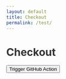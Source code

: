 ```yaml
---
layout: default
title: Checkout
permalink: /test/
---
```


# Checkout


  <title>GitHub Write Test</title>
  <style>
    h1 {
      color: #333;
    }

    button {
      background-color: #007bff;
      color: #fff;
      padding: 10px 20px;
      font-size: 16px;
      border: none;
      border-radius: 5px;
      cursor: pointer;
      transition: background-color 0.3s ease;
    }

    button:hover {
      background-color: #0056b3;
    }

    button:active {
      background-color: #003f7f;
    }

    #status {
      margin-top: 20px;
      font-size: 14px;
      color: #666;
    }
  </style>


<button id="trigger-action">Trigger GitHub Action</button>

<script>
document.getElementById('trigger-action').addEventListener('click', function() {
  // Replace with your repository details
  const owner = 'm-cochran';
  const repo = 'Randomerr';
  const workflowFile = 'write-file.yml'; // The name of the workflow file

  // Replace with your personal access token
  const token = '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';

  fetch(`https://api.github.com/repos/${owner}/${repo}/actions/workflows/${workflowFile}/dispatches`, {
    method: 'POST',
    headers: {
      'Authorization': `Bearer ${token}`,
      'Accept': 'application/vnd.github.v3+json',
      'Content-Type': 'application/json'
    },
    body: JSON.stringify({
      ref: 'main' // Trigger the workflow on the main branch
    })
  })
  .then(response => {
    if (response.ok) {
      alert('GitHub Action triggered successfully!');
    } else {
      alert('Failed to trigger GitHub Action: ' + response.statusText);
    }
  })
  .catch(error => {
    console.error('Error:', error);
    alert('Error triggering GitHub Action');
  });
});
</script>
